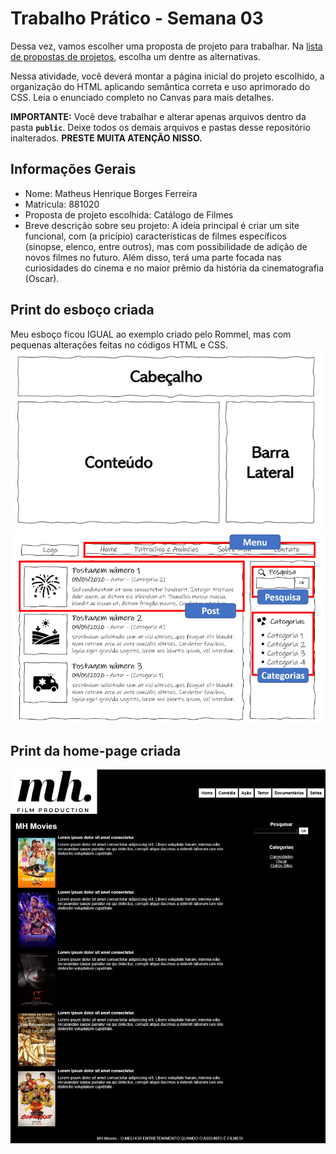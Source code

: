 # Trabalho Prático - Semana 03

Dessa vez, vamos escolher uma proposta de projeto para trabalhar. Na [lista de propostas de projetos](propostas-projetos.md), escolha um dentre as alternativas.

Nessa atividade, você deverá montar a página inicial do projeto escolhido, a organização do HTML aplicando semântica correta e uso aprimorado do CSS. Leia o enunciado completo no Canvas para mais detalhes.

**IMPORTANTE:** Você deve trabalhar e alterar apenas arquivos dentro da pasta **`public`**. Deixe todos os demais arquivos e pastas desse repositório inalterados. **PRESTE MUITA ATENÇÃO NISSO.**

## Informações Gerais

- Nome: Matheus Henrique Borges Ferreira
- Matricula: 881020
- Proposta de projeto escolhida: Catálogo de Filmes
- Breve descrição sobre seu projeto: A ideia principal é criar um site funcional, com (a pricípio) características de filmes específicos (sinopse, elenco, entre outros), mas com possibilidade de adição de novos filmes no futuro. Além disso, terá uma parte focada nas curiosidades do cinema e no maior prêmio da história da cinematografia (Oscar).

## Print do esboço criada
Meu esboço ficou IGUAL ao exemplo criado pelo Rommel, mas com pequenas alterações feitas no códigos HTML e CSS.
![alt text](image.png)
![alt text](image-1.png)

## Print da home-page criada
![alt text](image-2.png)
